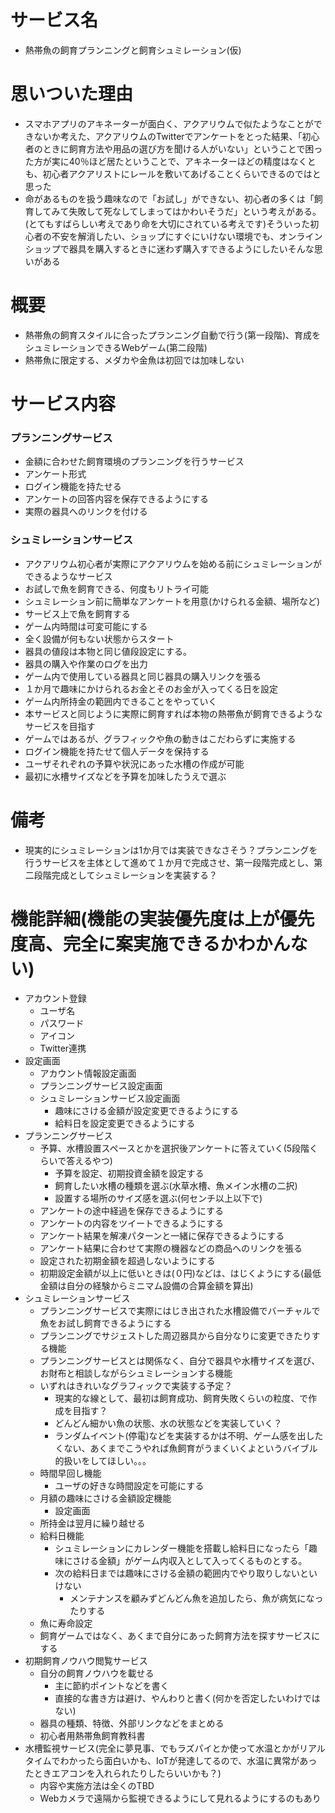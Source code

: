 # サービス名

- 熱帯魚の飼育プランニングと飼育シュミレーション(仮)

# 思いついた理由

- スマホアプリのアキネーターが面白く、アクアリウムで似たようなことができないか考えた、アクアリウムのTwitterでアンケートをとった結果、「初心者のときに飼育方法や用品の選び方を聞ける人がいない」ということで困った方が実に40％ほど居たということで、アキネーターほどの精度はなくとも、初心者アクアリストにレールを敷いてあげることくらいできるのではと思った
- 命があるものを扱う趣味なので「お試し」ができない、初心者の多くは「飼育してみて失敗して死なしてしまってはかわいそうだ」という考えがある。(とてもすばらしい考えであり命を大切にされている考えです)そういった初心者の不安を解消したい、ショップにすぐにいけない環境でも、オンラインショップで器具を購入するときに迷わず購入すできるようにしたいそんな思いがある

# 概要

- 熱帯魚の飼育スタイルに合ったプランニング自動で行う(第一段階)、育成をシュミレーションできるWebゲーム(第二段階)
- 熱帯魚に限定する、メダカや金魚は初回では加味しない

# サービス内容

### プランニングサービス
- 金額に合わせた飼育環境のプランニングを行うサービス
- アンケート形式
- ログイン機能を持たせる
- アンケートの回答内容を保存できるようにする
- 実際の器具へのリンクを付ける

### シュミレーションサービス
- アクアリウム初心者が実際にアクアリウムを始める前にシュミレーションができるようなサービス
- お試しで魚を飼育できる、何度もリトライ可能
- シュミレーション前に簡単なアンケートを用意(かけられる金額、場所など)
- サービス上で魚を飼育する
- ゲーム内時間は可変可能にする
- 全く設備が何もない状態からスタート
- 器具の値段は本物と同じ値段設定にする。
- 器具の購入や作業のログを出力
- ゲーム内で使用している器具と同じ器具の購入リンクを張る
- １か月で趣味にかけられるお金とそのお金が入ってくる日を設定
- ゲーム内所持金の範囲内できることをやっていく
- 本サービスと同じように実際に飼育すれば本物の熱帯魚が飼育できるようなサービスを目指す
- ゲームではあるが、グラフィックや魚の動きはこだわらずに実施する
- ログイン機能を持たせて個人データを保持する
- ユーザそれぞれの予算や状況にあった水槽の作成が可能
- 最初に水槽サイズなどを予算を加味したうえで選ぶ

# 備考
- 現実的にシュミレーションは1か月では実装できなさそう？プランニングを行うサービスを主体として進めて１か月で完成させ、第一段階完成とし、第二段階完成としてシュミレーションを実装する？

# 機能詳細(機能の実装優先度は上が優先度高、完全に案実施できるかわかんない)


- アカウント登録
  - ユーザ名
  - パスワード
  - アイコン
  - Twitter連携
- 設定画面
  - アカウント情報設定画面
  - プランニングサービス設定画面
  - シュミレーションサービス設定画面
    - 趣味にさける金額が設定変更できるようにする
    - 給料日を設定変更できるようにする
- プランニングサービス
  - 予算、水槽設置スペースとかを選択後アンケートに答えていく(5段階くらいで答えるやつ)
    - 予算を設定、初期投資金額を設定する
    - 飼育したい水槽の種類を選ぶ(水草水槽、魚メイン水槽の二択)
    - 設置する場所のサイズ感を選ぶ(何センチ以上以下で)
  - アンケートの途中経過を保存できるようにする
  - アンケートの内容をツイートできるようにする
  - アンケート結果を解凍パターンと一緒に保存できるようにする
  - アンケート結果に合わせて実際の機器などの商品へのリンクを張る
  - 設定された初期金額を超過しないようにする
  - 初期設定金額が以上に低いときは(０円)などは、はじくようにする(最低金額は自分の経験からミニマム設備の合算金額を算出)
- シュミレーションサービス
  - プランニングサービスで実際にはじき出された水槽設備でバーチャルで魚をお試し飼育できるようにする
  - プランニングでサジェストした周辺器具から自分なりに変更できたりする機能
  - プランニングサービスとは関係なく、自分で器具や水槽サイズを選び、お財布と相談しながらシュミレーションする機能
  - いずれはきれいなグラフィックで実装する予定？
    - 現実的な線として、最初は飼育成功、飼育失敗くらいの粒度、で作成を目指す？
    - どんどん細かい魚の状態、水の状態などを実装していく？
    - ランダムイベント(停電)などを実装するかは不明、ゲーム感を出したくない、あくまでこうやれば魚飼育がうまくいくよというバイブル的扱いをしてほしい。。。
  - 時間早回し機能
    - ユーザの好きな時間設定を可能にする
  - 月額の趣味にさける金額設定機能
    - 設定画面
  - 所持金は翌月に繰り越せる
  - 給料日機能
    - シュミレーションにカレンダー機能を搭載し給料日になったら「趣味にさける金額」がゲーム内収入として入ってくるものとする。
    - 次の給料日までは趣味にさける金額の範囲内でやり取りしないといけない
      - メンテナンスを顧みずどんどん魚を追加したら、魚が病気になったりする
  - 魚に寿命設定
  - 飼育ゲームではなく、あくまで自分にあった飼育方法を探すサービスにする
- 初期飼育ノウハウ閲覧サービス
  - 自分の飼育ノウハウを載せる
    - 主に節約ポイントなどを書く
    - 直接的な書き方は避け、やんわりと書く(何かを否定したいわけではない)
  - 器具の種類、特徴、外部リンクなどをまとめる
  - 初心者用熱帯魚飼育教科書
- 水槽監視サービス(完全に夢見事、でもラズパイとか使って水温とかがリアルタイムでわかったら面白いかも、IoTが発達してるので、水温に異常があったときエアコンを入れられたりしたらいいかも？)
  - 内容や実施方法は全くのTBD
  - Webカメラで遠隔から監視できるようにして見れるようにするのもあり